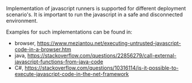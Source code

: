 Implementation of javascript runners is supported for different deployment scenario's. It is important to run the javascript in a safe and disconnected environment.

Examples for such implementations can be found in:

* browser, https://www.meziantou.net/executing-untrusted-javascript-code-in-a-browser.htm
* java, https://stackoverflow.com/questions/22856279/call-external-javascript-functions-from-java-code
* C#, https://stackoverflow.com/questions/10316114/is-it-possible-to-execute-javascript-code-in-the-net-framework